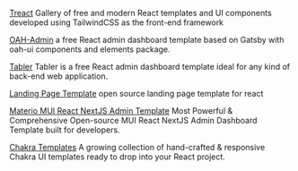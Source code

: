 
[Treact](https://treact.owaiskhan.me)
Gallery of free and modern React templates and UI components developed using TailwindCSS as the front-end framework

[OAH-Admin](https://gatsby-admin.paljs.com/extra-components/progress/)
a free React admin dashboard template based on Gatsby with oah-ui components and elements package.

[Tabler](https://github.com/tabler/tabler-react)
Tabler is a free React admin dashboard template ideal for any kind of back-end web application.

[Landing Page Template](https://github.com/cruip/open-react-template/)
open source landing page template for react

[Materio MUI React NextJS Admin Template](https://github.com/themeselection/materio-mui-react-nextjs-admin-template-free)
Most Powerful & Comprehensive Open-source MUI React NextJS Admin Dashboard Template built for developers.

[Chakra Templates](https://chakra-templates.dev/)
A growing collection of hand-crafted & responsive Chakra UI templates ready to drop into your React project.
